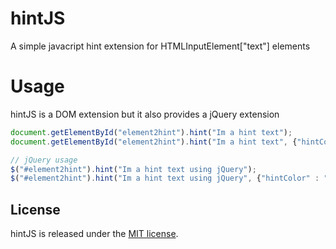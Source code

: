 hintJS
======

A simple javacript hint extension for HTMLInputElement["text"] elements


Usage
=====
hintJS is a DOM extension but it also provides a jQuery extension

``` javascript
document.getElementById("element2hint").hint("Im a hint text");
document.getElementById("element2hint").hint("Im a hint text", {"hintColor" : "#f00", "textColor": "#0f0"});

// jQuery usage
$("#element2hint").hint("Im a hint text using jQuery");
$("#element2hint").hint("Im a hint text using jQuery", {"hintColor" : "#f00", "textColor": "#0f0"});
```

## License

hintJS is released under the <a href="https://github.com/Urucas/hintJS/blob/master/LICENSE">MIT license</a>.
					

